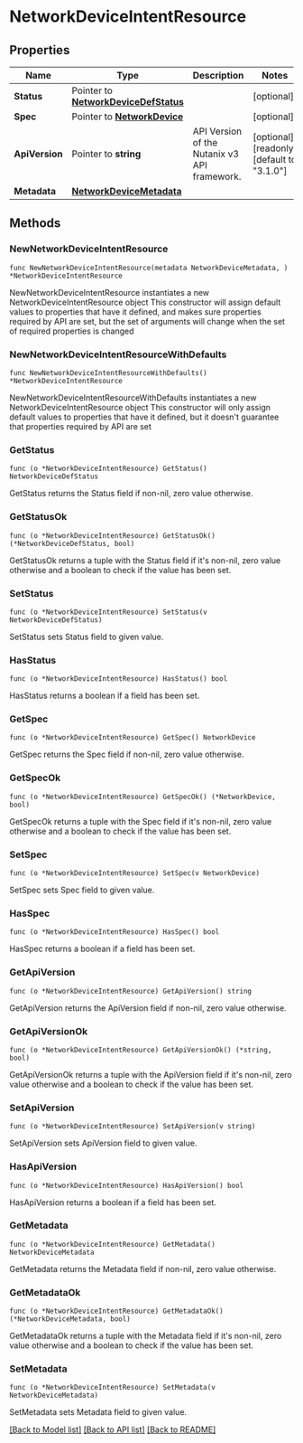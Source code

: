 # NetworkDeviceIntentResource

## Properties

Name | Type | Description | Notes
------------ | ------------- | ------------- | -------------
**Status** | Pointer to [**NetworkDeviceDefStatus**](NetworkDeviceDefStatus.md) |  | [optional] 
**Spec** | Pointer to [**NetworkDevice**](NetworkDevice.md) |  | [optional] 
**ApiVersion** | Pointer to **string** | API Version of the Nutanix v3 API framework. | [optional] [readonly] [default to "3.1.0"]
**Metadata** | [**NetworkDeviceMetadata**](NetworkDeviceMetadata.md) |  | 

## Methods

### NewNetworkDeviceIntentResource

`func NewNetworkDeviceIntentResource(metadata NetworkDeviceMetadata, ) *NetworkDeviceIntentResource`

NewNetworkDeviceIntentResource instantiates a new NetworkDeviceIntentResource object
This constructor will assign default values to properties that have it defined,
and makes sure properties required by API are set, but the set of arguments
will change when the set of required properties is changed

### NewNetworkDeviceIntentResourceWithDefaults

`func NewNetworkDeviceIntentResourceWithDefaults() *NetworkDeviceIntentResource`

NewNetworkDeviceIntentResourceWithDefaults instantiates a new NetworkDeviceIntentResource object
This constructor will only assign default values to properties that have it defined,
but it doesn't guarantee that properties required by API are set

### GetStatus

`func (o *NetworkDeviceIntentResource) GetStatus() NetworkDeviceDefStatus`

GetStatus returns the Status field if non-nil, zero value otherwise.

### GetStatusOk

`func (o *NetworkDeviceIntentResource) GetStatusOk() (*NetworkDeviceDefStatus, bool)`

GetStatusOk returns a tuple with the Status field if it's non-nil, zero value otherwise
and a boolean to check if the value has been set.

### SetStatus

`func (o *NetworkDeviceIntentResource) SetStatus(v NetworkDeviceDefStatus)`

SetStatus sets Status field to given value.

### HasStatus

`func (o *NetworkDeviceIntentResource) HasStatus() bool`

HasStatus returns a boolean if a field has been set.

### GetSpec

`func (o *NetworkDeviceIntentResource) GetSpec() NetworkDevice`

GetSpec returns the Spec field if non-nil, zero value otherwise.

### GetSpecOk

`func (o *NetworkDeviceIntentResource) GetSpecOk() (*NetworkDevice, bool)`

GetSpecOk returns a tuple with the Spec field if it's non-nil, zero value otherwise
and a boolean to check if the value has been set.

### SetSpec

`func (o *NetworkDeviceIntentResource) SetSpec(v NetworkDevice)`

SetSpec sets Spec field to given value.

### HasSpec

`func (o *NetworkDeviceIntentResource) HasSpec() bool`

HasSpec returns a boolean if a field has been set.

### GetApiVersion

`func (o *NetworkDeviceIntentResource) GetApiVersion() string`

GetApiVersion returns the ApiVersion field if non-nil, zero value otherwise.

### GetApiVersionOk

`func (o *NetworkDeviceIntentResource) GetApiVersionOk() (*string, bool)`

GetApiVersionOk returns a tuple with the ApiVersion field if it's non-nil, zero value otherwise
and a boolean to check if the value has been set.

### SetApiVersion

`func (o *NetworkDeviceIntentResource) SetApiVersion(v string)`

SetApiVersion sets ApiVersion field to given value.

### HasApiVersion

`func (o *NetworkDeviceIntentResource) HasApiVersion() bool`

HasApiVersion returns a boolean if a field has been set.

### GetMetadata

`func (o *NetworkDeviceIntentResource) GetMetadata() NetworkDeviceMetadata`

GetMetadata returns the Metadata field if non-nil, zero value otherwise.

### GetMetadataOk

`func (o *NetworkDeviceIntentResource) GetMetadataOk() (*NetworkDeviceMetadata, bool)`

GetMetadataOk returns a tuple with the Metadata field if it's non-nil, zero value otherwise
and a boolean to check if the value has been set.

### SetMetadata

`func (o *NetworkDeviceIntentResource) SetMetadata(v NetworkDeviceMetadata)`

SetMetadata sets Metadata field to given value.



[[Back to Model list]](../README.md#documentation-for-models) [[Back to API list]](../README.md#documentation-for-api-endpoints) [[Back to README]](../README.md)


